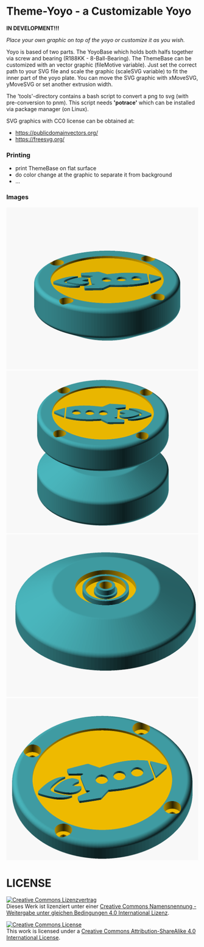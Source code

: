 # Theme-Yoyo - a Customizable Yoyo

__IN DEVELOPMENT!!!__


*Place your own graphic on top of the yoyo or customize it as you wish.*

Yoyo is based of two parts. The YoyoBase which holds both halfs together via screw and bearing (R188KK - 8-Ball-Bearing). The ThemeBase can be customized with an vector graphic (fileMotive variable). Just set the correct path to your SVG file and scale the graphic (scaleSVG variable) to fit the inner part of the yoyo plate. You can move the SVG graphic with xMoveSVG, yMoveSVG or set another extrusion width.

The 'tools'-directory contains a bash script to convert a png to svg (with pre-conversion to pnm). This script needs __'potrace'__ which can be installed via package manager (on Linux).

SVG graphics with CC0 license can be obtained at:
  - https://publicdomainvectors.org/
  - https://freesvg.org/

### Printing
- print ThemeBase on flat surface
- do color change at the graphic to separate it from background
- ...

### Images
![](pics/yoyo.png)
![](pics/yoyoComplete.png)
![](pics/yoyoBase.png)
![](pics/yoyoTheme.png)

# LICENSE

<a rel="license" href="http://creativecommons.org/licenses/by-sa/4.0/"><img alt="Creative Commons Lizenzvertrag" style="border-width:0" src="https://i.creativecommons.org/l/by-sa/4.0/88x31.png" /></a><br />Dieses Werk ist lizenziert unter einer <a rel="license" href="http://creativecommons.org/licenses/by-sa/4.0/">Creative Commons Namensnennung - Weitergabe unter gleichen Bedingungen 4.0 International Lizenz</a>.

<a rel="license" href="http://creativecommons.org/licenses/by-sa/4.0/"><img alt="Creative Commons License" style="border-width:0" src="https://i.creativecommons.org/l/by-sa/4.0/88x31.png" /></a><br />This work is licensed under a <a rel="license" href="http://creativecommons.org/licenses/by-sa/4.0/">Creative Commons Attribution-ShareAlike 4.0 International License</a>.
